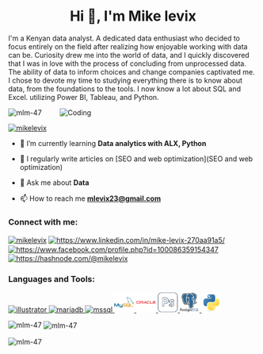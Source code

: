 <h1 align="center">Hi 👋, I'm Mike levix</h1>
<p align="left">I'm a Kenyan data analyst. A dedicated data enthusiast who decided to focus entirely on the field after realizing how enjoyable working with data can be. Curiosity drew me into the world of data, and I quickly discovered that I was in love with the process of concluding from unprocessed data. The ability of data to inform choices and change companies captivated me. I chose to devote my time to studying everything there is to know about data, from the foundations to the tools. I now know a lot about SQL and Excel. utilizing Power BI, Tableau, and Python.</p>
<img align="right" alt="Coding" width="400"
src=https://cdn.dribbble.com/users/1162077/screenshots/3848914/programmer.gif>

<p align="left"> <img src="https://komarev.com/ghpvc/?username=mlm-47&label=Profile%20views&color=0e75b6&style=flat" alt="mlm-47" /> </p>

<p align="left"> <a href="https://twitter.com/mikelevix" target="blank"><img src="https://img.shields.io/twitter/follow/mikelevix?logo=twitter&style=for-the-badge" alt="mikelevix" /></a> </p>

- 🌱 I’m currently learning **Data analytics with ALX, Python**

- 📝 I regularly write articles on [SEO and web optimization](SEO and web optimization)

- 💬 Ask me about **Data**

- 📫 How to reach me **mlevix23@gmail.com**

<h3 align="left">Connect with me:</h3>
<p align="left">
<a href="https://twitter.com/mikelevix" target="blank"><img align="center" src="https://raw.githubusercontent.com/rahuldkjain/github-profile-readme-generator/master/src/images/icons/Social/twitter.svg" alt="mikelevix" height="30" width="40" /></a>
<a href="https://linkedin.com/in/https://www.linkedin.com/in/mike-levix-270aa91a5/" target="blank"><img align="center" src="https://raw.githubusercontent.com/rahuldkjain/github-profile-readme-generator/master/src/images/icons/Social/linked-in-alt.svg" alt="https://www.linkedin.com/in/mike-levix-270aa91a5/" height="30" width="40" /></a>
<a href="https://fb.com/https://www.facebook.com/profile.php?id=100086359154347" target="blank"><img align="center" src="https://raw.githubusercontent.com/rahuldkjain/github-profile-readme-generator/master/src/images/icons/Social/facebook.svg" alt="https://www.facebook.com/profile.php?id=100086359154347" height="30" width="40" /></a>
<a href="https://hashnode.com/https://hashnode.com/@mikelevix" target="blank"><img align="center" src="https://raw.githubusercontent.com/rahuldkjain/github-profile-readme-generator/master/src/images/icons/Social/hashnode.svg" alt="https://hashnode.com/@mikelevix" height="30" width="40" /></a>
</p>

<h3 align="left">Languages and Tools:</h3>
<p align="left"> <a href="https://www.adobe.com/in/products/illustrator.html" target="_blank" rel="noreferrer"> <img src="https://www.vectorlogo.zone/logos/adobe_illustrator/adobe_illustrator-icon.svg" alt="illustrator" width="40" height="40"/> </a> <a href="https://mariadb.org/" target="_blank" rel="noreferrer"> <img src="https://www.vectorlogo.zone/logos/mariadb/mariadb-icon.svg" alt="mariadb" width="40" height="40"/> </a> <a href="https://www.microsoft.com/en-us/sql-server" target="_blank" rel="noreferrer"> <img src="https://www.svgrepo.com/show/303229/microsoft-sql-server-logo.svg" alt="mssql" width="40" height="40"/> </a> <a href="https://www.mysql.com/" target="_blank" rel="noreferrer"> <img src="https://raw.githubusercontent.com/devicons/devicon/master/icons/mysql/mysql-original-wordmark.svg" alt="mysql" width="40" height="40"/> </a> <a href="https://www.oracle.com/" target="_blank" rel="noreferrer"> <img src="https://raw.githubusercontent.com/devicons/devicon/master/icons/oracle/oracle-original.svg" alt="oracle" width="40" height="40"/> </a> <a href="https://www.photoshop.com/en" target="_blank" rel="noreferrer"> <img src="https://raw.githubusercontent.com/devicons/devicon/master/icons/photoshop/photoshop-line.svg" alt="photoshop" width="40" height="40"/> </a> <a href="https://www.postgresql.org" target="_blank" rel="noreferrer"> <img src="https://raw.githubusercontent.com/devicons/devicon/master/icons/postgresql/postgresql-original-wordmark.svg" alt="postgresql" width="40" height="40"/> </a> <a href="https://www.python.org" target="_blank" rel="noreferrer"> <img src="https://raw.githubusercontent.com/devicons/devicon/master/icons/python/python-original.svg" alt="python" width="40" height="40"/> </a> </p>

<p><img align="left" src="https://github-readme-stats.vercel.app/api/top-langs?username=mlm-47&show_icons=true&locale=en&layout=compact" alt="mlm-47" /></p>

<p>&nbsp;<img align="center" src="https://github-readme-stats.vercel.app/api?username=mlm-47&show_icons=true&locale=en" alt="mlm-47" /></p>

<p><img align="center" src="https://github-readme-streak-stats.herokuapp.com/?user=mlm-47&" alt="mlm-47" /></p>
